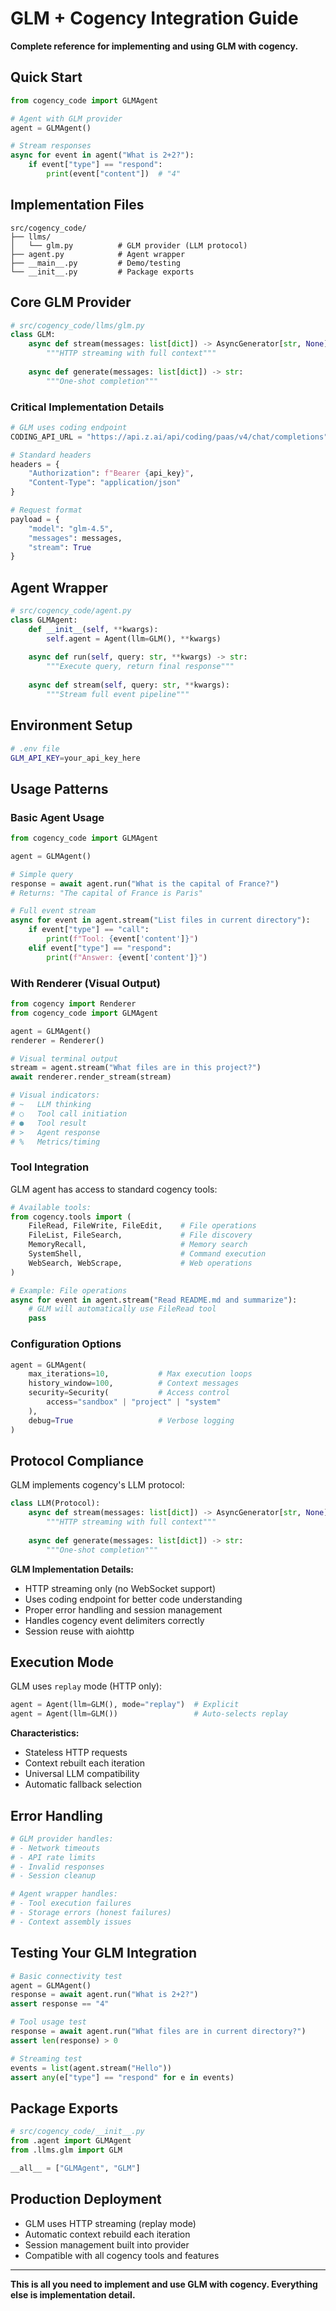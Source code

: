 # GLM + Cogency Integration Guide

**Complete reference for implementing and using GLM with cogency.**

## Quick Start

```python
from cogency_code import GLMAgent

# Agent with GLM provider
agent = GLMAgent()

# Stream responses
async for event in agent("What is 2+2?"):
    if event["type"] == "respond":
        print(event["content"])  # "4"
```

## Implementation Files

```
src/cogency_code/
├── llms/
│   └── glm.py          # GLM provider (LLM protocol)
├── agent.py            # Agent wrapper  
├── __main__.py         # Demo/testing
└── __init__.py         # Package exports
```

## Core GLM Provider

```python
# src/cogency_code/llms/glm.py
class GLM:
    async def stream(messages: list[dict]) -> AsyncGenerator[str, None]:
        """HTTP streaming with full context"""
        
    async def generate(messages: list[dict]) -> str:
        """One-shot completion"""
```

### Critical Implementation Details

```python
# GLM uses coding endpoint
CODING_API_URL = "https://api.z.ai/api/coding/paas/v4/chat/completions"

# Standard headers
headers = {
    "Authorization": f"Bearer {api_key}",
    "Content-Type": "application/json"
}

# Request format
payload = {
    "model": "glm-4.5",
    "messages": messages,
    "stream": True
}
```

## Agent Wrapper

```python
# src/cogency_code/agent.py  
class GLMAgent:
    def __init__(self, **kwargs):
        self.agent = Agent(llm=GLM(), **kwargs)
    
    async def run(self, query: str, **kwargs) -> str:
        """Execute query, return final response"""
        
    async def stream(self, query: str, **kwargs):
        """Stream full event pipeline"""
```

## Environment Setup

```bash
# .env file
GLM_API_KEY=your_api_key_here
```

## Usage Patterns

### Basic Agent Usage
```python
from cogency_code import GLMAgent

agent = GLMAgent()

# Simple query
response = await agent.run("What is the capital of France?")
# Returns: "The capital of France is Paris"

# Full event stream
async for event in agent.stream("List files in current directory"):
    if event["type"] == "call":
        print(f"Tool: {event['content']}")
    elif event["type"] == "respond":
        print(f"Answer: {event['content']}")
```

### With Renderer (Visual Output)
```python
from cogency import Renderer
from cogency_code import GLMAgent

agent = GLMAgent()
renderer = Renderer()

# Visual terminal output
stream = agent.stream("What files are in this project?")
await renderer.render_stream(stream)

# Visual indicators:
# ~   LLM thinking
# ○   Tool call initiation  
# ●   Tool result
# >   Agent response
# %   Metrics/timing
```

### Tool Integration
GLM agent has access to standard cogency tools:

```python
# Available tools:
from cogency.tools import (
    FileRead, FileWrite, FileEdit,    # File operations
    FileList, FileSearch,             # File discovery
    MemoryRecall,                     # Memory search
    SystemShell,                      # Command execution
    WebSearch, WebScrape,             # Web operations
)

# Example: File operations
async for event in agent.stream("Read README.md and summarize"):
    # GLM will automatically use FileRead tool
    pass
```

### Configuration Options
```python
agent = GLMAgent(
    max_iterations=10,           # Max execution loops
    history_window=100,          # Context messages
    security=Security(           # Access control
        access="sandbox" | "project" | "system"
    ),
    debug=True                   # Verbose logging
)
```

## Protocol Compliance

GLM implements cogency's LLM protocol:

```python
class LLM(Protocol):
    async def stream(messages: list[dict]) -> AsyncGenerator[str, None]:
        """HTTP streaming with full context"""
        
    async def generate(messages: list[dict]) -> str:
        """One-shot completion"""
```

**GLM Implementation Details:**
- HTTP streaming only (no WebSocket support)
- Uses coding endpoint for better code understanding
- Proper error handling and session management
- Handles cogency event delimiters correctly
- Session reuse with aiohttp

## Execution Mode

GLM uses `replay` mode (HTTP only):

```python
agent = Agent(llm=GLM(), mode="replay")  # Explicit
agent = Agent(llm=GLM())                 # Auto-selects replay
```

**Characteristics:**
- Stateless HTTP requests
- Context rebuilt each iteration
- Universal LLM compatibility
- Automatic fallback selection

## Error Handling

```python
# GLM provider handles:
# - Network timeouts
# - API rate limits  
# - Invalid responses
# - Session cleanup

# Agent wrapper handles:
# - Tool execution failures
# - Storage errors (honest failures)
# - Context assembly issues
```

## Testing Your GLM Integration

```python
# Basic connectivity test
agent = GLMAgent()
response = await agent.run("What is 2+2?")
assert response == "4"

# Tool usage test  
response = await agent.run("What files are in current directory?")
assert len(response) > 0

# Streaming test
events = list(agent.stream("Hello"))
assert any(e["type"] == "respond" for e in events)
```

## Package Exports

```python
# src/cogency_code/__init__.py
from .agent import GLMAgent
from .llms.glm import GLM

__all__ = ["GLMAgent", "GLM"]
```

## Production Deployment

- GLM uses HTTP streaming (replay mode)
- Automatic context rebuild each iteration
- Session management built into provider
- Compatible with all cogency tools and features

---

**This is all you need to implement and use GLM with cogency. Everything else is implementation detail.**